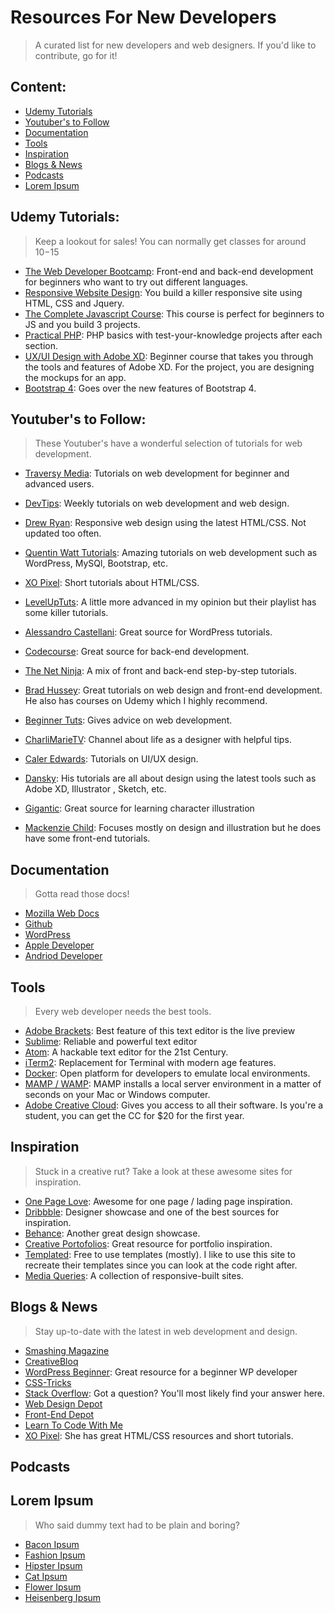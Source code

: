 # Resources For New Developers 
> A curated list for new developers and web designers.
> If you'd like to contribute, go for it!

## Content:

- [Udemy Tutorials](#udemy-tutorials)
- [Youtuber's to Follow](#youtubers-to-follow)
- [Documentation](#documentation)
- [Tools](#tools)
- [Inspiration](#inspiration)
- [Blogs & News](#blog--news)
- [Podcasts](#podcasts)
- [Lorem Ipsum](#lorem-ipsum)

## Udemy Tutorials:
> Keep a lookout for sales! You can normally get classes for around $10-$15 

* [The Web Developer Bootcamp](https://www.udemy.com/the-web-developer-bootcamp): Front-end and back-end development for beginners who want to try out different languages.
* [Responsive Website Design](https://www.udemy.com/design-and-develop-a-killer-website-with-html5-and-css3/): You build a killer responsive site using HTML, CSS and Jquery. 
* [The Complete Javascript Course](https://www.udemy.com/the-complete-javascript-course/): This course is perfect for beginners to JS and you build 3 projects.
* [Practical PHP](https://www.udemy.com/code-dynamic-websites): PHP basics with test-your-knowledge projects after each section.
* [UX/UI Design with Adobe XD](https://www.udemy.com/adobe-xd-course): Beginner course that takes you through the tools and features of Adobe XD. For the project, you are designing the mockups for an app.
* [Bootstrap 4](https://www.udemy.com/bootstrap-4/): Goes over the new features of Bootstrap 4.

## Youtuber's to Follow: 
> These Youtuber's have a wonderful selection of tutorials for web development.

* [Traversy Media](https://www.youtube.com/channel/UC29ju8bIPH5as8OGnQzwJyA): Tutorials on web development for beginner and advanced users. 
* [DevTips](https://www.youtube.com/channel/UCyIe-61Y8C4_o-zZCtO4ETQ): Weekly tutorials on web development and web design.
* [Drew Ryan](https://www.youtube.com/user/DrewOnCue/): Responsive web design using the latest HTML/CSS. Not updated too often.
* [Quentin Watt Tutorials](https://www.youtube.com/user/QuentinWatt/videos): Amazing tutorials on web development such as WordPress, MySQl, Bootstrap, etc.
* [XO Pixel](https://www.youtube.com/channel/UC97rIjLDrO9ji6oAQsfgyiw): Short tutorials about HTML/CSS.
* [LevelUpTuts](https://www.youtube.com/user/LevelUpTuts/about): A little more advanced in my opinion but their playlist has some killer tutorials.
* [Alessandro Castellani](https://www.youtube.com/user/williamprey/): Great source for WordPress tutorials.
* [Codecourse](https://www.youtube.com/user/phpacademy/): Great source for back-end development.
* [The Net Ninja](https://www.youtube.com/channel/UCW5YeuERMmlnqo4oq8vwUpg/): A mix of front and back-end step-by-step tutorials.
* [Brad Hussey](https://www.youtube.com/channel/UCVguiojKA6iobcySMJ5boNA): Great tutorials on web design and front-end development. He also has courses on Udemy which I highly recommend. 

* [Beginner Tuts](https://www.youtube.com/channel/UCht72AJLRQxhqG6aNc_MbNg): Gives advice on web development.
* [CharliMarieTV](https://www.youtube.com/user/charlimarieTV/): Channel about life as a designer with helpful tips. 

* [Caler Edwards](https://www.youtube.com/user/CalerEdwards/): Tutorials on UI/UX design.
* [Dansky](https://www.youtube.com/user/ForeverDansky/): His tutorials are all about design using the latest tools such as Adobe XD, Illustrator , Sketch, etc.
* [Gigantic](https://www.youtube.com/channel/UCX4mqbvv5lGqLpI4FYlJt4w): Great source for learning character illustration
* [Mackenzie Child](https://www.youtube.com/channel/UCfWZwsP8trUy5uHJg8gcGIQ): Focuses mostly on design and illustration but he does have some front-end tutorials.

## Documentation
> Gotta read those docs!

* [Mozilla Web Docs](https://developer.mozilla.org/en-US/)
* [Github](https://guides.github.com/)
* [WordPress](https://codex.wordpress.org/)
* [Apple Developer](https://developer.apple.com/documentation/)
* [Andriod Developer](https://developer.android.com/guide/index.html)

## Tools
> Every web developer needs the best tools.

* [Adobe Brackets](http://brackets.io/): Best feature of this text editor is the live preview
* [Sublime](https://www.sublimetext.com/3): Reliable and powerful text editor
* [Atom](https://atom.io/): A hackable text editor for the 21st Century.
* [iTerm2](https://www.iterm2.com/): Replacement for Terminal with modern age features.
* [Docker](https://www.docker.com): Open platform for developers to emulate local environments.
* [MAMP / WAMP](https://www.mamp.info/en/): MAMP installs a local server environment in a matter of seconds on your Mac or Windows computer.
* [Adobe Creative Cloud](http://www.adobe.com/creativecloud.html): Gives you access to all their software. Is you're a student, you can get the CC for $20 for the first year.

## Inspiration
> Stuck in a creative rut? Take a look at these awesome sites for inspiration.

* [One Page Love](https://onepagelove.com/): Awesome for one page / lading page inspiration.
* [Dribbble](https://dribbble.com/): Designer showcase and one of the best sources for inspiration. 
* [Behance](https://www.behance.net/): Another great design showcase.
* [Creative Portofolios](http://www.creative-portfolios.com/): Great resource for portfolio inspiration.
* [Templated](https://templated.co/): Free to use templates (mostly). I like to use this site to recreate their templates since you can look at the code right after.
* [Media Queries](https://mediaqueri.es/): A collection of responsive-built sites.        

## Blogs & News
> Stay up-to-date with the latest in web development and design.

* [Smashing Magazine](https://www.smashingmagazine.com/) 
* [CreativeBloq](http://www.creativebloq.com/)
* [WordPress Beginner](http://www.wpbeginner.com/): Great resource for a beginner WP developer
* [CSS-Tricks](https://css-tricks.com/)
* [Stack Overflow](https://stackoverflow.com/): Got a question? You'll most likely find your answer here.
* [Web Design Depot](https://www.webdesignerdepot.com/)
* [Front-End Depot](https://frontendfront.com/)
* [Learn To Code With Me](https://learntocodewith.me/)
* [XO Pixel](https://xopixel.com/): She has great HTML/CSS resources and short tutorials.

## Podcasts
> 

## Lorem Ipsum
> Who said dummy text had to be plain and boring?

* [Bacon Ipsum](https://baconipsum.com/)
* [Fashion Ipsum](http://fashionipsum.com/)
* [Hipster Ipsum](https://hipsum.co/)
* [Cat Ipsum](http://www.catipsum.com/)
* [Flower Ipsum](http://floweripsum.com/)
* [Heisenberg Ipsum](http://heisenbergipsum.com/)
